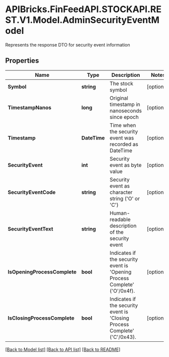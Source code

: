 # APIBricks.FinFeedAPI.STOCKAPI.REST.V1.Model.AdminSecurityEventModel
Represents the response DTO for security event information

## Properties

Name | Type | Description | Notes
------------ | ------------- | ------------- | -------------
**Symbol** | **string** | The stock symbol | [optional] 
**TimestampNanos** | **long** | Original timestamp in nanoseconds since epoch | [optional] 
**Timestamp** | **DateTime** | Time when the security event was recorded as DateTime | [optional] 
**SecurityEvent** | **int** | Security event as byte value | [optional] 
**SecurityEventCode** | **string** | Security event as character string (&#39;O&#39; or &#39;C&#39;) | [optional] 
**SecurityEventText** | **string** | Human-readable description of the security event | [optional] 
**IsOpeningProcessComplete** | **bool** | Indicates if the security event is &#39;Opening Process Complete&#39; (&#39;O&#39;/0x4f). | [optional] 
**IsClosingProcessComplete** | **bool** | Indicates if the security event is &#39;Closing Process Complete&#39; (&#39;C&#39;/0x43). | [optional] 

[[Back to Model list]](../../README.md#documentation-for-models) [[Back to API list]](../../README.md#documentation-for-api-endpoints) [[Back to README]](../../README.md)

